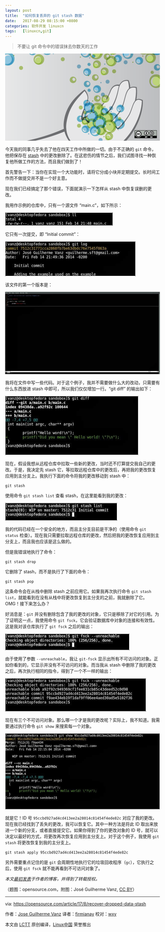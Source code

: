 ```yaml
---
layout: post
title:	"如何恢复丢弃的 git stash 数据"
date:	2017-08-29 08:15:00 +0800 
categories:	软件开发 linuxcn 
tags:	[linuxcn,git]
---
```




> 
> 不要让 git 命令中的错误抹去你数天的工作
> 
> 
> 


![How to recover from a git mistake](/Asserts/Images/album/201708/29/081540gi5br5ma5tt5urud.png "How to recover from a git mistake")


今天我的同事几乎失去了他在四天工作中所做的一切。由于不正确的 `git` 命令，他把保存在 [stash](https://www.git-scm.com/docs/git-stash) 中的更改删除了。在这悲伤的情节之后，我们试图寻找一种恢复他所做工作的方法，而且我们做到了！


首先警告一下：当你在实现一个大功能时，请将它分成小块并定期提交。长时间工作而不做提交并不是一个好主意。


现在我们已经搞定了那个错误，下面就演示一下怎样从 stash 中恢复误删的更改。


我用作示例的仓库中，只有一个源文件 “main.c”，如下所示：


![Repository with one source file](/Asserts/Images/album/201708/29/081540sv6z6zs8ymfcv6zb.jpg "Repository with one source file")


它只有一次提交，即 “Initial commit”：


![One commit](/Asserts/Images/album/201708/29/081541wn8h7p6pibez6til.jpg "One commit")


该文件的第一个版本是：


![First version of the file](/Asserts/Images/album/201708/29/081541hr13lr1wwyiwg1u1.jpg "First version of the file")


我将在文件中写一些代码。对于这个例子，我并不需要做什么大的改动，只需要有什么东西放进 stash 中即可，所以我们仅仅增加一行。“git diff” 的输出如下：


![git-diff output ](/Asserts/Images/album/201708/29/081542pl6dlerl4jl3gwl6.jpg "git-diff output ")


现在，假设我想从远程仓库中拉取一些新的更改，当时还不打算提交我自己的更改。于是，我决定先 stash 它，等拉取远程仓库中的更改后，再把我的更改恢复应用到主分支上。我执行下面的命令将我的更改移动到 stash 中：



```
git stash

```

使用命令 `git stash list` 查看 stash，在这里能看到我的更改：


![Output of changes in our stash](/Asserts/Images/album/201708/29/081542tpj552dj3jliggjj.jpg "Output of changes in our stash")


我的代码已经在一个安全的地方，而且主分支目前是干净的（使用命令 `git status` 检查）。现在我只需要拉取远程仓库的更改，然后把我的更改恢复应用到主分支上，而且我也应该是这么做的。


但是我错误地执行了命令：



```
git stash drop

```

它删除了 stash，而不是执行了下面的命令：



```
git stash pop

```

这条命令会在从栈中删除 stash 之前应用它。如果我再次执行命令 `git stash list`，就能看到在没有从栈中将更改恢复到主分支的之前，我就删除了它。OMG！接下来怎么办？


好消息是：`git` 并没有删除包含了我的更改的对象，它只是移除了对它的引用。为了证明这一点，我使用命令 `git fsck`，它会验证数据库中对象的连接和有效性。这是我对该仓库执行了 `git fsck` 之后的输出：


![Output after executing the git-fsck command on the repository](/Asserts/Images/album/201708/29/081543ntr6lfmmmmzmfraf.jpg "Output after executing the git-fsck command on the repository")


由于使用了参数 `--unreachable`，我让 `git-fsck` 显示出所有不可访问的对象。正如你看到的，它显示并没有不可访问的对象。而当我从 stash 中删除了我的更改之后，再次执行相同的指令，得到了一个不一样的输出：


![Output after dropping changes on stash](/Asserts/Images/album/201708/29/081543ucc9fc19uvyo1hgf.jpg "Output after dropping changes on stash")


现在有三个不可访问对象。那么哪一个才是我的更改呢？实际上，我不知道。我需要通过执行命令 `git show` 来搜索每一个对象。


![Output after executing the git-show command ](/Asserts/Images/album/201708/29/081543nbjmxrrk778yv0xx.jpg "Output after executing the git-show command ")


就是它！ID 号 `95ccbd927ad4cd413ee2a28014c81454f4ede82c` 对应了我的更改。现在我已经找到了丢失的更改，我可以恢复它。其中一种方法是将此 ID 取出来放进一个新的分支，或者直接提交它。如果你得到了你的更改对象的 ID 号，就可以决定以最好的方式，将更改再次恢复应用到主分支上。对于这个例子，我使用 `git stash` 将更改恢复到我的主分支上。



```
git stash apply 95ccbd927ad4cd413ee2a28014c81454f4ede82c

```

另外需要重点记住的是 `git` 会周期性地执行它的垃圾回收程序（`gc`），它执行之后，使用 `git fsck` 就不能再看到不可访问对象了。


*本文[最初发表](http://jvanz.com/recovering-missed-data-from-stash.html#recovering-missed-data-from-stash)于作者的博客，并得到了转载授权。*


（题图：opensource.com，附图：José Guilherme Vanz, [CC BY](https://creativecommons.org/licenses/by/4.0/)）




---


via: <https://opensource.com/article/17/8/recover-dropped-data-stash>


作者：[Jose Guilherme Vanz](https://opensource.com/users/jvanz) 译者：[firmianay](https://github.com/firmianay) 校对：[wxy](https://github.com/wxy)


本文由 [LCTT](https://github.com/LCTT/TranslateProject) 原创编译，[Linux中国](https://linux.cn/) 荣誉推出
